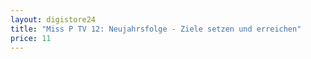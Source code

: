 ```yaml
---
layout: digistore24
title: "Miss P TV 12: Neujahrsfolge - Ziele setzen und erreichen"
price: 11
---
```

